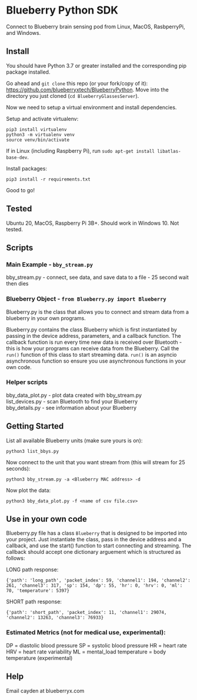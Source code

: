 # Blueberry Python SDK

Connect to Blueberry brain sensing pod from Linux, MacOS, RasbperryPi, and Windows.

## Install

You should have Python 3.7 or greater installed and the corresponding pip package installed.

Go ahead and `git clone` this repo (or your fork/copy of it): https://github.com/blueberryxtech/BlueberryPython. Move into the directory you just cloned (`cd BlueberryGlassesServer`).  

Now we need to setup a virtual environment and install dependencies.   


Setup and activate virtualenv:
```
pip3 install virtualenv
python3 -m virtualenv venv
source venv/bin/activate
```

If in Linux (including Raspberry Pi), run `sudo apt-get install libatlas-base-dev`.    

Install packages:
```
pip3 install -r requirements.txt
```

Good to go!

## Tested

Ubuntu 20, MacOS, Raspberry Pi 3B+.
Should work in Windows 10. Not tested.

## Scripts

### Main Example - `bby_stream.py`

bby_stream.py - connect, see data, and save data to a file - 25 second wait then dies

### Blueberry Object - `from Blueberry.py import Blueberry`

Blueberry.py is the class that allows you to connect and stream data from a blueberry in your own programs.  

Blueberry.py contains the class Blueberry which is first instantiated by passing in the device address, parameters, and a callback function.
The callback function is run every time new data is received over Bluetooth - this is how your programs can receive data from the Blueberry.
Call the `run()` function of this class to start streaming data. `run()` is an asyncio asynchronous function so ensure you use asynchronous functions in your own code.

### Helper scripts
bby_data_plot.py - plot data created with bby_stream.py  
list_devices.py - scan Bluetooth to find your Blueberry  
bby_details.py - see information about your Blueberry

## Getting Started

List all available Blueberry units (make sure yours is on):
```
python3 list_bbys.py
```

Now connect to the unit that you want stream from (this will stream for 25 seconds):
```
python3 bby_stream.py -a <Blueberry MAC address> -d
```

Now plot the data:  
```
python3 bby_data_plot.py -f <name of csv file.csv>
```

## Use in your own code

Blueberry.py file has a class `Blueberry` that is designed to be imported into your project. Just instantiate the class, pass in the device address and a callback, and use the start() function to start connecting and streaming. The callback should accept one dictionary arguement which is structured as follows:

LONG path response:
```
{'path': 'long_path', 'packet_index': 59, 'channel1': 194, 'channel2': 261, 'channel3': 317, 'sp': 154, 'dp': 55, 'hr': 0, 'hrv': 0, 'ml': 70, 'temperature': 5397}
```
SHORT path response:
```
{'path': 'short_path', 'packet_index': 11, 'channel1': 29074, 'channel2': 13263, 'channel3': 76933}
```
### Estimated Metrics (not for medical use, experimental):
DP = diastolic blood pressure
SP = systolic blood pressure
HR = heart rate
HRV = heart rate variability
ML = mental_load
temperature = body temperature (experimental)

## Help

Email cayden at blueberryx.com
